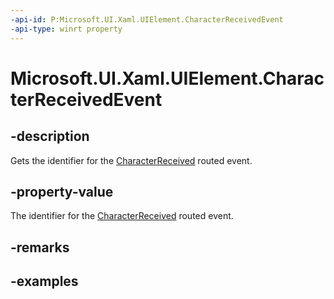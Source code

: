 ```yaml
---
-api-id: P:Microsoft.UI.Xaml.UIElement.CharacterReceivedEvent
-api-type: winrt property
---
```


<!-- Property syntax.
public RoutedEvent CharacterReceivedEvent { get; }
-->

# Microsoft.UI.Xaml.UIElement.CharacterReceivedEvent

## -description
Gets the identifier for the [CharacterReceived](uielement_characterreceived.md) routed event.

## -property-value
The identifier for the [CharacterReceived](uielement_characterreceived.md) routed event.

## -remarks

## -examples
